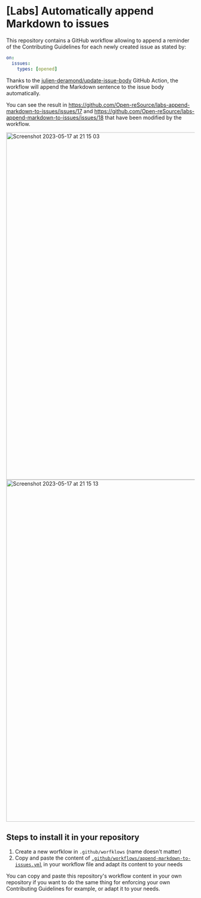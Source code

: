 # [Labs] Automatically append Markdown to issues

This repository contains a GitHub workflow allowing to append a reminder of the Contributing Guidelines for each newly created issue as stated by:

```yml
on:
  issues:
    types: [opened]
```

Thanks to the [julien-deramond/update-issue-body](https://github.com/julien-deramond/update-issue-body) GitHub Action, the workflow will append the Markdown sentence to the issue body automatically.

You can see the result in https://github.com/Open-reSource/labs-append-markdown-to-issues/issues/17 and https://github.com/Open-reSource/labs-append-markdown-to-issues/issues/18 that have been modified by the workflow.

<img width="927" alt="Screenshot 2023-05-17 at 21 15 03" src="https://github.com/Open-reSource/labs-append-markdown-to-issues/assets/17381666/79a0eeb5-a988-46fc-bc0d-b191c82ae568">

<img width="913" alt="Screenshot 2023-05-17 at 21 15 13" src="https://github.com/Open-reSource/labs-append-markdown-to-issues/assets/17381666/ad7991aa-8bff-4d32-b40e-2a43b95c9760">

## Steps to install it in your repository

1. Create a new worfklow in `.github/worfklows` (name doesn't matter)
2. Copy and paste the content of [`.github/workflows/append-markdown-to-issues.yml`](.github/workflows/append-markdown-to-issues.yml) in your workflow file and adapt its content to your needs

You can copy and paste this repository's workflow content in your own repository if you want to do the same thing for enforcing your own Contributing Guidelines for example, or adapt it to your needs.
